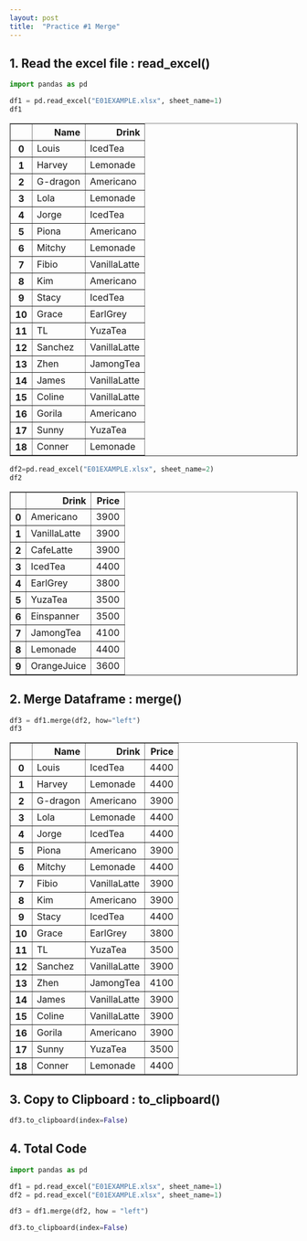 ```yaml
---
layout: post
title:  "Practice #1 Merge"
---
```





## 1. Read the excel file : read_excel()


```python
import pandas as pd

df1 = pd.read_excel("E01EXAMPLE.xlsx", sheet_name=1)
df1
```




<div>
<style scoped>
    .dataframe tbody tr th:only-of-type {
        vertical-align: middle;
    }

    .dataframe tbody tr th {
        vertical-align: top;
    }

    .dataframe thead th {
        text-align: right;
    }
</style>
<table border="1" class="dataframe">
  <thead>
    <tr style="text-align: right;">
      <th></th>
      <th>Name</th>
      <th>Drink</th>
    </tr>
  </thead>
  <tbody>
    <tr>
      <th>0</th>
      <td>Louis</td>
      <td>IcedTea</td>
    </tr>
    <tr>
      <th>1</th>
      <td>Harvey</td>
      <td>Lemonade</td>
    </tr>
    <tr>
      <th>2</th>
      <td>G-dragon</td>
      <td>Americano</td>
    </tr>
    <tr>
      <th>3</th>
      <td>Lola</td>
      <td>Lemonade</td>
    </tr>
    <tr>
      <th>4</th>
      <td>Jorge</td>
      <td>IcedTea</td>
    </tr>
    <tr>
      <th>5</th>
      <td>Piona</td>
      <td>Americano</td>
    </tr>
    <tr>
      <th>6</th>
      <td>Mitchy</td>
      <td>Lemonade</td>
    </tr>
    <tr>
      <th>7</th>
      <td>Fibio</td>
      <td>VanillaLatte</td>
    </tr>
    <tr>
      <th>8</th>
      <td>Kim</td>
      <td>Americano</td>
    </tr>
    <tr>
      <th>9</th>
      <td>Stacy</td>
      <td>IcedTea</td>
    </tr>
    <tr>
      <th>10</th>
      <td>Grace</td>
      <td>EarlGrey</td>
    </tr>
    <tr>
      <th>11</th>
      <td>TL</td>
      <td>YuzaTea</td>
    </tr>
    <tr>
      <th>12</th>
      <td>Sanchez</td>
      <td>VanillaLatte</td>
    </tr>
    <tr>
      <th>13</th>
      <td>Zhen</td>
      <td>JamongTea</td>
    </tr>
    <tr>
      <th>14</th>
      <td>James</td>
      <td>VanillaLatte</td>
    </tr>
    <tr>
      <th>15</th>
      <td>Coline</td>
      <td>VanillaLatte</td>
    </tr>
    <tr>
      <th>16</th>
      <td>Gorila</td>
      <td>Americano</td>
    </tr>
    <tr>
      <th>17</th>
      <td>Sunny</td>
      <td>YuzaTea</td>
    </tr>
    <tr>
      <th>18</th>
      <td>Conner</td>
      <td>Lemonade</td>
    </tr>
  </tbody>
</table>
</div>




```python
df2=pd.read_excel("E01EXAMPLE.xlsx", sheet_name=2)
df2
```




<div>
<style scoped>
    .dataframe tbody tr th:only-of-type {
        vertical-align: middle;
    }

    .dataframe tbody tr th {
        vertical-align: top;
    }

    .dataframe thead th {
        text-align: right;
    }
</style>
<table border="1" class="dataframe">
  <thead>
    <tr style="text-align: right;">
      <th></th>
      <th>Drink</th>
      <th>Price</th>
    </tr>
  </thead>
  <tbody>
    <tr>
      <th>0</th>
      <td>Americano</td>
      <td>3900</td>
    </tr>
    <tr>
      <th>1</th>
      <td>VanillaLatte</td>
      <td>3900</td>
    </tr>
    <tr>
      <th>2</th>
      <td>CafeLatte</td>
      <td>3900</td>
    </tr>
    <tr>
      <th>3</th>
      <td>IcedTea</td>
      <td>4400</td>
    </tr>
    <tr>
      <th>4</th>
      <td>EarlGrey</td>
      <td>3800</td>
    </tr>
    <tr>
      <th>5</th>
      <td>YuzaTea</td>
      <td>3500</td>
    </tr>
    <tr>
      <th>6</th>
      <td>Einspanner</td>
      <td>3500</td>
    </tr>
    <tr>
      <th>7</th>
      <td>JamongTea</td>
      <td>4100</td>
    </tr>
    <tr>
      <th>8</th>
      <td>Lemonade</td>
      <td>4400</td>
    </tr>
    <tr>
      <th>9</th>
      <td>OrangeJuice</td>
      <td>3600</td>
    </tr>
  </tbody>
</table>
</div>



## 2. Merge Dataframe : merge()


```python
df3 = df1.merge(df2, how="left")
df3
```




<div>
<style scoped>
    .dataframe tbody tr th:only-of-type {
        vertical-align: middle;
    }

    .dataframe tbody tr th {
        vertical-align: top;
    }

    .dataframe thead th {
        text-align: right;
    }
</style>
<table border="1" class="dataframe">
  <thead>
    <tr style="text-align: right;">
      <th></th>
      <th>Name</th>
      <th>Drink</th>
      <th>Price</th>
    </tr>
  </thead>
  <tbody>
    <tr>
      <th>0</th>
      <td>Louis</td>
      <td>IcedTea</td>
      <td>4400</td>
    </tr>
    <tr>
      <th>1</th>
      <td>Harvey</td>
      <td>Lemonade</td>
      <td>4400</td>
    </tr>
    <tr>
      <th>2</th>
      <td>G-dragon</td>
      <td>Americano</td>
      <td>3900</td>
    </tr>
    <tr>
      <th>3</th>
      <td>Lola</td>
      <td>Lemonade</td>
      <td>4400</td>
    </tr>
    <tr>
      <th>4</th>
      <td>Jorge</td>
      <td>IcedTea</td>
      <td>4400</td>
    </tr>
    <tr>
      <th>5</th>
      <td>Piona</td>
      <td>Americano</td>
      <td>3900</td>
    </tr>
    <tr>
      <th>6</th>
      <td>Mitchy</td>
      <td>Lemonade</td>
      <td>4400</td>
    </tr>
    <tr>
      <th>7</th>
      <td>Fibio</td>
      <td>VanillaLatte</td>
      <td>3900</td>
    </tr>
    <tr>
      <th>8</th>
      <td>Kim</td>
      <td>Americano</td>
      <td>3900</td>
    </tr>
    <tr>
      <th>9</th>
      <td>Stacy</td>
      <td>IcedTea</td>
      <td>4400</td>
    </tr>
    <tr>
      <th>10</th>
      <td>Grace</td>
      <td>EarlGrey</td>
      <td>3800</td>
    </tr>
    <tr>
      <th>11</th>
      <td>TL</td>
      <td>YuzaTea</td>
      <td>3500</td>
    </tr>
    <tr>
      <th>12</th>
      <td>Sanchez</td>
      <td>VanillaLatte</td>
      <td>3900</td>
    </tr>
    <tr>
      <th>13</th>
      <td>Zhen</td>
      <td>JamongTea</td>
      <td>4100</td>
    </tr>
    <tr>
      <th>14</th>
      <td>James</td>
      <td>VanillaLatte</td>
      <td>3900</td>
    </tr>
    <tr>
      <th>15</th>
      <td>Coline</td>
      <td>VanillaLatte</td>
      <td>3900</td>
    </tr>
    <tr>
      <th>16</th>
      <td>Gorila</td>
      <td>Americano</td>
      <td>3900</td>
    </tr>
    <tr>
      <th>17</th>
      <td>Sunny</td>
      <td>YuzaTea</td>
      <td>3500</td>
    </tr>
    <tr>
      <th>18</th>
      <td>Conner</td>
      <td>Lemonade</td>
      <td>4400</td>
    </tr>
  </tbody>
</table>
</div>



## 3. Copy to Clipboard : to_clipboard()


```python
df3.to_clipboard(index=False)
```

## 4. Total Code


```python
import pandas as pd

df1 = pd.read_excel("E01EXAMPLE.xlsx", sheet_name=1)
df2 = pd.read_excel("E01EXAMPLE.xlsx", sheet_name=1)

df3 = df1.merge(df2, how = "left")

df3.to_clipboard(index=False)
```
